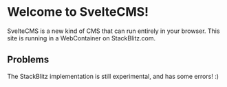 # Welcome to SvelteCMS!

SvelteCMS is a new kind of CMS that can run entirely in your browser.
This site is running in a WebContainer on StackBlitz.com.

## Problems

The StackBlitz implementation is still experimental, and has some errors! :)
